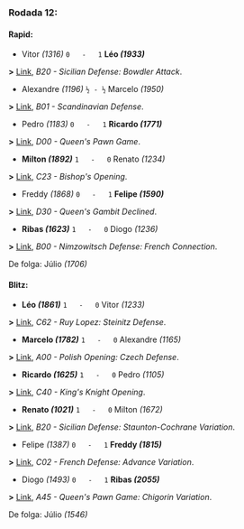 ### Rodada 12:

#### Rapid:

* Vitor *(1316)* `0   -   1` **Léo *(1933)*** 

**>** [Link](https://www.lichess.org/HHOQWigg), *B20 - Sicilian Defense: Bowdler Attack*.
* Alexandre *(1196)* `½ - ½` Marcelo *(1950)* 

**>** [Link](https://www.lichess.org/EpHWeWxy), *B01 - Scandinavian Defense*.
* Pedro *(1183)* `0   -   1` **Ricardo *(1771)*** 

**>** [Link](https://www.lichess.org/3bvheiJ5), *D00 - Queen's Pawn Game*.
* **Milton *(1892)*** `1   -   0`  Renato *(1234)* 

**>** [Link](https://www.lichess.org/2RRLRxRt), *C23 - Bishop's Opening*.
* Freddy *(1868)* `0   -   1` **Felipe *(1590)*** 

**>** [Link](https://www.lichess.org/RmTb2iD3), *D30 - Queen's Gambit Declined*.
* **Ribas *(1623)*** `1   -   0`  Diogo *(1236)* 

**>** [Link](https://www.lichess.org/RsaJBLmG), *B00 - Nimzowitsch Defense: French Connection*.

De folga: Júlio *(1706)*

#### Blitz:

* **Léo *(1861)*** `1   -   0`  Vitor *(1233)* 

**>** [Link](https://www.lichess.org/EtDVxlHb), *C62 - Ruy Lopez: Steinitz Defense*.
* **Marcelo *(1782)*** `1   -   0`  Alexandre *(1165)* 

**>** [Link](https://www.lichess.org/ual2NNE4), *A00 - Polish Opening: Czech Defense*.
* **Ricardo *(1625)*** `1   -   0`  Pedro *(1105)* 

**>** [Link](https://www.lichess.org/7Nkr2iz9), *C40 - King's Knight Opening*.
* **Renato *(1021)*** `1   -   0`  Milton *(1672)* 

**>** [Link](https://www.lichess.org/hRqL9LVj), *B20 - Sicilian Defense: Staunton-Cochrane Variation*.
* Felipe *(1387)* `0   -   1` **Freddy *(1815)*** 

**>** [Link](https://www.lichess.org/B0i0X5fg), *C02 - French Defense: Advance Variation*.
* Diogo *(1493)* `0   -   1` **Ribas *(2055)*** 

**>** [Link](https://www.lichess.org/ovy99Fgs), *A45 - Queen's Pawn Game: Chigorin Variation*.

De folga: Júlio *(1546)*

